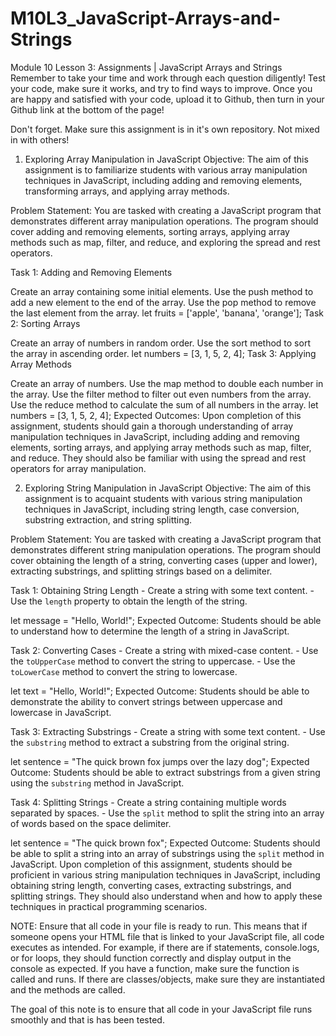 # M10L3_JavaScript-Arrays-and-Strings

Module 10 Lesson 3: Assignments | JavaScript Arrays and Strings
Remember to take your time and work through each question diligently! Test your code, make sure it works, and try to find ways to improve. Once you are happy and satisfied with your code, upload it to Github, then turn in your Github link at the bottom of the page!

Don't forget. Make sure this assignment is in it's own repository. Not mixed in with others!

1. Exploring Array Manipulation in JavaScript
Objective: The aim of this assignment is to familiarize students with various array manipulation techniques in JavaScript, including adding and removing elements, transforming arrays, and applying array methods.

Problem Statement: You are tasked with creating a JavaScript program that demonstrates different array manipulation operations. The program should cover adding and removing elements, sorting arrays, applying array methods such as map, filter, and reduce, and exploring the spread and rest operators.

Task 1: Adding and Removing Elements

Create an array containing some initial elements.
Use the push method to add a new element to the end of the array.
Use the pop method to remove the last element from the array.
let fruits = ['apple', 'banana', 'orange'];
Task 2: Sorting Arrays

Create an array of numbers in random order.
Use the sort method to sort the array in ascending order.
let numbers = [3, 1, 5, 2, 4];
Task 3: Applying Array Methods

Create an array of numbers.
Use the map method to double each number in the array.
Use the filter method to filter out even numbers from the array.
Use the reduce method to calculate the sum of all numbers in the array.
let numbers = [3, 1, 5, 2, 4];
Expected Outcomes: Upon completion of this assignment, students should gain a thorough understanding of array manipulation techniques in JavaScript, including adding and removing elements, sorting arrays, and applying array methods such as map, filter, and reduce. They should also be familiar with using the spread and rest operators for array manipulation.

2. Exploring String Manipulation in JavaScript
Objective: The aim of this assignment is to acquaint students with various string manipulation techniques in JavaScript, including string length, case conversion, substring extraction, and string splitting.

Problem Statement: You are tasked with creating a JavaScript program that demonstrates different string manipulation operations. The program should cover obtaining the length of a string, converting cases (upper and lower), extracting substrings, and splitting strings based on a delimiter.

Task 1: Obtaining String Length - Create a string with some text content. - Use the `length` property to obtain the length of the string.

let message = "Hello, World!";
Expected Outcome: Students should be able to understand how to determine the length of a string in JavaScript.

Task 2: Converting Cases - Create a string with mixed-case content. - Use the `toUpperCase` method to convert the string to uppercase. - Use the `toLowerCase` method to convert the string to lowercase.

let text = "Hello, World!";
Expected Outcome: Students should be able to demonstrate the ability to convert strings between uppercase and lowercase in JavaScript.

Task 3: Extracting Substrings - Create a string with some text content. - Use the `substring` method to extract a substring from the original string.

let sentence = "The quick brown fox jumps over the lazy dog";
Expected Outcome: Students should be able to extract substrings from a given string using the `substring` method in JavaScript.

Task 4: Splitting Strings - Create a string containing multiple words separated by spaces. - Use the `split` method to split the string into an array of words based on the space delimiter.

let sentence = "The quick brown fox";
Expected Outcome: Students should be able to split a string into an array of substrings using the `split` method in JavaScript. Upon completion of this assignment, students should be proficient in various string manipulation techniques in JavaScript, including obtaining string length, converting cases, extracting substrings, and splitting strings. They should also understand when and how to apply these techniques in practical programming scenarios.

NOTE: Ensure that all code in your file is ready to run. This means that if someone opens your HTML file that is linked to your JavaScript file, all code executes as intended. For example, if there are if statements, console.logs, or for loops, they should function correctly and display output in the console as expected. If you have a function, make sure the function is called and runs. If there are classes/objects, make sure they are instantiated and the methods are called.

The goal of this note is to ensure that all code in your JavaScript file runs smoothly and that is has been tested.
